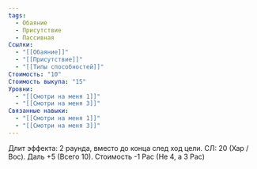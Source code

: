 ```yaml
---
tags:
  - Обаяние
  - Присутствие
  - Пассивная
Ссылки:
  - "[[Обаяние]]"
  - "[[Присутствие]]"
  - "[[Типы способностей]]"
Стоимость: "10"
Стоимость выкупа: "15"
Уровни:
  - "[[Смотри на меня 1]]"
  - "[[Смотри на меня 3]]"
Связанные навыки:
  - "[[Смотри на меня 1]]"
  - "[[Смотри на меня 3]]"
---
```

Длит эффекта: 2 раунда, вместо до конца след ход цели. СЛ: 20 (Хар / Вос). Даль +5 (Всего 10). Стоимость -1 Рас (Не 4, а 3 Рас)